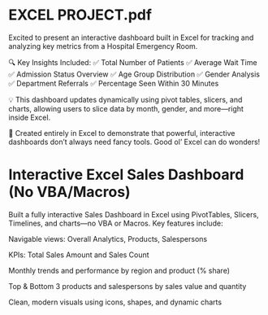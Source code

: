# EXCEL PROJECT.pdf

Excited to present an interactive dashboard built in Excel for tracking and analyzing key metrics from a Hospital Emergency Room.

🔍 Key Insights Included: 
✅ Total Number of Patients
✅ Average Wait Time
✅ Admission Status Overview
✅ Age Group Distribution
✅ Gender Analysis
✅ Department Referrals
✅ Percentage Seen Within 30 Minutes

💡 This dashboard updates dynamically using pivot tables, slicers, and charts, allowing users to slice data by month, gender, and more—right inside Excel.

📌 Created entirely in Excel to demonstrate that powerful, interactive dashboards don’t always need fancy tools. Good ol’ Excel can do wonders!
# Interactive Excel Sales Dashboard (No VBA/Macros)

Built a fully interactive Sales Dashboard in Excel using PivotTables, Slicers, Timelines, and charts—no VBA or Macros. Key features include:

Navigable views: Overall Analytics, Products, Salespersons

KPIs: Total Sales Amount and Sales Count

Monthly trends and performance by region and product (% share)

Top & Bottom 3 products and salespersons by sales value and quantity

Clean, modern visuals using icons, shapes, and dynamic charts
